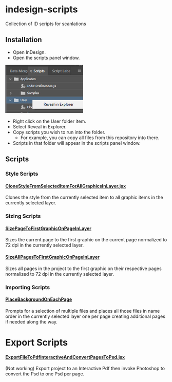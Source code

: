 # indesign-scripts
Collection of ID scripts for scanlations

## Installation

* Open InDesign.
* Open the scripts panel window.

![InDesign Scripts Panel](./resources/InDesignUserScriptLocation.jpg)

* Right click on the User folder item.
* Select Reveal in Explorer.
* Copy scripts you wish to run into the folder. 
  * For example, you can copy all files from this repository into there.
* Scripts in that folder will appear in the scripts panel window.

## Scripts

### Style Scripts

#### [CloneStyleFromSelectedItemForAllGraphicsInLayer.jsx](./CloneStyleFromSelectedItemForAllGraphicsInLayer.jsx)

Clones the style from the currently selected item to all graphic items in the currently selected layer.

### Sizing Scripts

#### [SizePageToFirstGraphicOnPageInLayer](./SizePageToFirstGraphicOnPageInLayer.jsx)

Sizes the current page to the first graphic on the current page normalized to 72 dpi in the currently selected layer.

#### [SizeAllPagesToFirstGraphicOnPageInLayer](./SizeAllPagesToFirstGraphicOnPageInLayer.jsx)

Sizes all pages in the project to the first graphic on their respective pages normalized to 72 dpi in the currently selected layer.

### Importing Scripts

#### [PlaceBackgroundOnEachPage](./PlaceBackgroundOnEachPage.jsx)

Prompts for a selection of multiple files and places all those files in name order in the currently selected layer one per page creating additional pages if needed along the way.

# Export Scripts

#### [ExportFileToPdfInteractiveAndConvertPagesToPsd.jsx](ExportFileToPdfInteractiveAndConvertPagesToPsd.jsx)

(Not working) Export project to an Interactive Pdf then invoke Photoshop to convert the Psd to one Psd per page.
